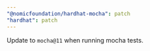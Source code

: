 ```yaml
---
"@nomicfoundation/hardhat-mocha": patch
"hardhat": patch
---
```


Update to `mocha@11` when running mocha tests.
